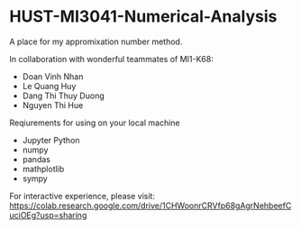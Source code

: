 # HUST-MI3041-Numerical-Analysis
 A place for my appromixation number method.

 In collaboration with wonderful teammates of MI1-K68:
 * Doan Vinh Nhan
 * Le Quang Huy
 * Dang Thi Thuy Duong
 * Nguyen Thi Hue

 Reqiurements for using on your local machine
 * Jupyter Python
 * numpy
 * pandas
 * mathplotlib
 * sympy

 For interactive experience, please visit: https://colab.research.google.com/drive/1CHWoonrCRVfp68gAgrNehbeefCuciOEg?usp=sharing
